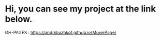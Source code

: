 # Hi, you can see my project at the link below.

GH-PAGES :  https://andriibozhko1.github.io/MoviePage/
